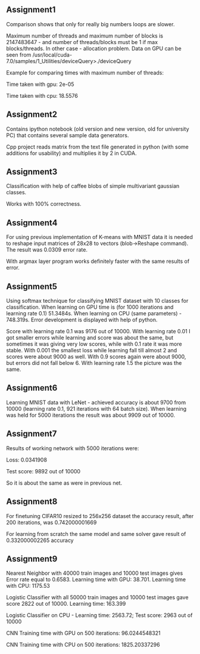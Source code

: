 ## Assignment1

Comparison shows that only for really big numbers loops are slower.

Maximum number of threads and maximum number of blocks is 2147483647 - and number of threads/blocks must be 1 if max blocks/threads. In other case - allocation problem. Data on GPU can be seen from /usr/local/cuda-7.0/samples/1_Utilities/deviceQuery>./deviceQuery

Example for comparing times with maximum number of threads:

Time taken with gpu: 2e-05

Time taken with cpu: 18.5576

## Assignment2

Contains ipython notebook (old version and new version, old for university PC) that contains several sample data generators.

Cpp project reads matrix from the text file generated in python (with some additions for usability) and multiplies it by 2 in CUDA.

## Assignment3

Classification with help of caffee blobs of simple multivariant gaussian classes.

Works with 100% correctness.

## Assignment4

For using previous implementation of K-means with MNIST data it is needed to reshape input matrices of 28x28 to vectors (blob->Reshape command). The result was 0.0309 error rate.

With argmax layer program works definitely faster with the same results of error.

## Assignment5

Using softmax technique for classifying MNIST dataset with 10 classes for classification. When learning on GPU time is (for 1000 iterations and learning rate 0.1) 51.3484s. When learning on CPU (same parameters) - 748.319s. Error development is displayed with help of python.

Score with learning rate 0.1 was 9176 out of 10000. With learning rate 0.01 I got smaller errors while learning and score was about the same, but sometimes it was giving very low scores, while with 0.1 rate it was more stable. With 0.001 the smallest loss while learning fall till almost 2 and scores were about 9000 as well. With 0.9 scores again were about 9000, but errors did not fall below 6. With learning rate 1.5 the picture was the same.

## Assignment6

Learning MNIST data with LeNet - achieved accuracy is about 9700 from 10000 (learning rate 0.1, 921 iterations with 64 batch size). When learning was held for 5000 iterations the result was about 9909 out of 10000.

## Assignment7

Results of working network with 5000 iterations were:

Loss: 0.0341908

Test score: 9892 out of 10000

So it is about the same as were in previous net. 

## Assignment8

For finetuning CIFAR10 resized to 256x256 dataset the accuracy result, after 200 iterations, was 0.742000001669

For learning from scratch the same model and same solver gave result of 0.332000002265 accuracy

## Assignment9

Nearest Neighbor with 40000 train images and 10000 test images gives Error rate equal to 0.6583. Learning time with GPU: 38.701. Learning time with CPU: 1175.53

Logistic Classifier with all 50000 train images and 10000 test images gave score 2822 out of 10000. Learning time: 163.399

Logistic Classifier on CPU - Learning time: 2563.72; Test score: 2963 out of 10000

CNN Training time with GPU on 500 iterations: 96.0244548321

CNN Training time with CPU on 500 iterations: 1825.20337296

